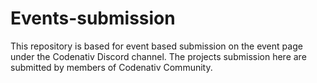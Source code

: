 # Events-submission
This repository is based for event based submission on the event page under the Codenativ Discord channel.
The projects submission here are submitted by members of Codenativ Community.

